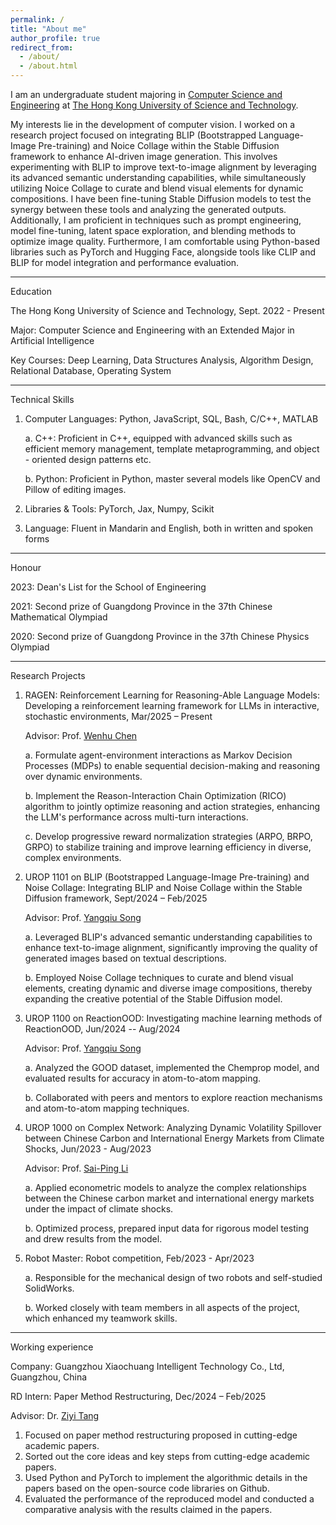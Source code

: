 ```yaml
---
permalink: /
title: "About me"
author_profile: true
redirect_from: 
  - /about/
  - /about.html
---
```


I am an undergraduate student majoring in [Computer Science and Engineering](https://cse.hkust.edu.hk/) at [The Hong Kong University of Science and Technology](https://www.hkust.edu.hk/).

My interests lie in the development of computer vision. I worked on a research project focused on integrating BLIP (Bootstrapped Language-Image Pre-training) and Noice Collage within the Stable Diffusion framework to enhance AI-driven image generation. This involves experimenting with BLIP to improve text-to-image alignment by leveraging its advanced semantic understanding capabilities, while simultaneously utilizing Noice Collage to curate and blend visual elements for dynamic compositions. I have been fine-tuning Stable Diffusion models to test the synergy between these tools and analyzing the generated outputs. Additionally, I am proficient in techniques such as prompt engineering, model fine-tuning, latent space exploration, and blending methods to optimize image quality. Furthermore, I am comfortable using Python-based libraries such as PyTorch and Hugging Face, alongside tools like CLIP and BLIP for model integration and performance evaluation.

------
Education

The Hong Kong University of Science and Technology,   Sept. 2022 - Present

Major: Computer Science and Engineering with an Extended Major in Artificial Intelligence

Key Courses: Deep Learning, Data Structures Analysis, Algorithm Design, Relational Database, Operating System

------
Technical Skills

1. Computer Languages: Python, JavaScript, SQL, Bash, C/C++, MATLAB

   a. C++: Proficient in C++, equipped with advanced skills such as efficient memory management, template metaprogramming, and object - oriented design patterns etc.

   b. Python: Proficient in Python, master several models like OpenCV and Pillow of editing images.
   
3. Libraries & Tools: PyTorch, Jax, Numpy, Scikit
4. Language: Fluent in Mandarin and English, both in written and spoken forms

------
Honour

2023: Dean's List for the School of Engineering

2021: Second prize of Guangdong Province in the 37th Chinese Mathematical Olympiad

2020: Second prize of Guangdong Province in the 37th Chinese Physics Olympiad

------
Research Projects

1. RAGEN: Reinforcement Learning for Reasoning-Able Language Models: Developing a reinforcement learning framework for LLMs in interactive, stochastic environments, Mar/2025 – Present

   Advisor: Prof. [Wenhu Chen](https://wenhuchen.github.io/)

   a. Formulate agent-environment interactions as Markov Decision Processes (MDPs) to enable sequential decision-making and reasoning over dynamic environments.

   b. Implement the Reason-Interaction Chain Optimization (RICO) algorithm to jointly optimize reasoning and action strategies, enhancing the LLM's performance across multi-turn interactions.

   c. Develop progressive reward normalization strategies (ARPO, BRPO, GRPO) to stabilize training and improve learning efficiency in diverse, complex environments.
      
3. UROP 1101 on BLIP (Bootstrapped Language-Image Pre-training) and Noise Collage: Integrating BLIP and Noise Collage within the Stable Diffusion framework, Sept/2024 – Feb/2025
   
   Advisor: Prof. [Yangqiu Song](https://www.cse.ust.hk/~yqsong/)

   a. Leveraged BLIP's advanced semantic understanding capabilities to enhance text-to-image alignment, significantly improving the quality of generated images based on textual descriptions.

   b. Employed Noise Collage techniques to curate and blend visual elements, creating dynamic and diverse image compositions, thereby expanding the creative potential of the Stable Diffusion model.
      
5. UROP 1100 on ReactionOOD: Investigating machine learning methods of ReactionOOD, Jun/2024 -- Aug/2024
      
   Advisor: Prof. [Yangqiu Song](https://www.cse.ust.hk/~yqsong/)

   a. Analyzed the GOOD dataset, implemented the Chemprop model, and evaluated results for accuracy in atom-to-atom mapping.

   b. Collaborated with peers and mentors to explore reaction mechanisms and atom-to-atom mapping techniques.
      
7. UROP 1000 on Complex Network: Analyzing Dynamic Volatility Spillover between Chinese Carbon and International Energy Markets from Climate Shocks, Jun/2023 - Aug/2023
      
   Advisor: Prof. [Sai-Ping Li](https://physics.hkust.edu.hk/people/li-sai-ping-lishibing)

   a. Applied econometric models to analyze the complex relationships between the Chinese carbon market and international energy markets under the impact of climate shocks.

   b. Optimized process, prepared input data for rigorous model testing and drew results from the model.

9. Robot Master: Robot competition, Feb/2023 - Apr/2023

   a. Responsible for the mechanical design of two robots and self-studied SolidWorks.

   b. Worked closely with team members in all aspects of the project, which enhanced my teamwork skills.

------
Working experience

Company: Guangzhou Xiaochuang Intelligent Technology Co., Ltd, Guangzhou, China

RD Intern: Paper Method Restructuring, Dec/2024 – Feb/2025

Advisor: Dr. [Ziyi Tang](https://openreview.net/profile?id=~Ziyi_Tang1)

1. Focused on paper method restructuring proposed in cutting-edge academic papers.
2. Sorted out the core ideas and key steps from cutting-edge academic papers.
3. Used Python and PyTorch to implement the algorithmic details in the papers based on the open-source code libraries on Github.
4. Evaluated the performance of the reproduced model and conducted a comparative analysis with the results claimed in the papers.

